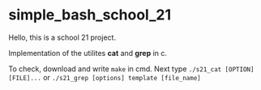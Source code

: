 # simple_bash_school_21
Hello, this is a school 21 project.

Implementation of the utilites **cat** and **grep** in c.

To check, download and write `make` in cmd. Next type `./s21_cat [OPTION] [FILE]...` or  `./s21_grep [options] template [file_name]`
